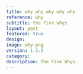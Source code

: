 ```yaml
---
title: why why why why why
reference: why
subtitle: the five whys
layout: post
featured: true
design: 
image: why.png
version: 1.3.2
category: 
description: The Five Whys.
---
```




<!-- 	What is it and why is it important? What were you inspired by? What were you interested in exploring?

		How does it work? How did you build it? What libraries do you use and why? Methodology? What kind of skills did you have at the time?

		Results? How long did it take you? How done is it? Are you satisfied, what parts are you looking to improve?
-->